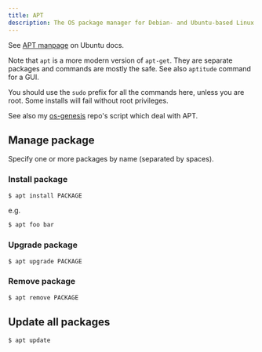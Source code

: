 ```yaml
---
title: APT
description: The OS package manager for Debian- and Ubuntu-based Linux systems
---
```



See [APT manpage](https://manpages.ubuntu.com/manpages/trusty/man8/apt.8.html) on Ubuntu docs.

Note that `apt` is a more modern version of `apt-get`. They are separate packages and commands are mostly the safe. See also `aptitude` command for a GUI.

You should use the `sudo` prefix for all the commands here, unless you are root. Some installs will fail without root privileges.

See also my [os-genesis](https://github.com/MichaelCurrin/os-genesis/tree/master/genesis) repo's script which deal with APT.


## Manage package

Specify one or more packages by name (separated by spaces).

### Install package

```sh
$ apt install PACKAGE
```

e.g.

```sh
$ apt foo bar
```

### Upgrade package

```sh
$ apt upgrade PACKAGE
```

### Remove package

```sh
$ apt remove PACKAGE
```



## Update all packages

```sh
$ apt update
```
